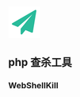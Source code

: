 <!--
author: yanliang.zhao
head: http://blog.itttl.com/logo_miao.png
date: 2015-12-18
title: 
tags: mod 
category: mod
status: draft
summary: 
-->

![gitblog-logo](./img/logo_64x64.png)
## php 查杀工具
### WebShellKill
